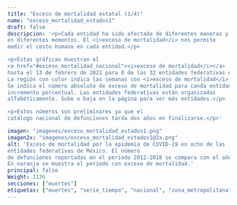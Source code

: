 ```yaml
---
title: "Exceso de mortalidad estatal (1/4)"
name: "exceso_mortalidad_estados1"
draft: false
descripcion: '<p>Cada entidad ha sido afectada de diferentes maneras y
en diferentes momentos. El <i>exceso de mortalidad</i> nos permite
medir el costo humano en cada entidad.</p>

<p>Estas gráficas muestran el
<a href="#exceso_mortalidad_nacional"><i>exceso de mortalidad</i></a>
hasta el 13 de febrero de 2021 para 8 de las 32 entidades federativas del país.
La región con color indica las semanas con <i>exceso de mortalidad</i>.
Se indica el número absoluto de exceso de mortalidad para canda entidad y el
incremento porcentual. Las entidades federativas están organizadas
alfabéticamente. Sube o baja en la página para ver más entidades.</p>

<p>Estos números son preliminares ya que el
catálogo nacional de defunciones tarda dos años en finalizarse.</p>'

imagen: "imagenes/exceso_mortalidad_estados1.png"
imagen2x: "imagenes/exceso_mortalidad_estados1@2x.png"
alt: 'Exceso de mortalidad por la epidemia de COVID-19 en ocho de las
entidades federativas de México. El número
de defunciones reportadas en el periodo 2012-2018 se compara con el año 2020.
En naranja se muestra el período con exceso de mortalidad.'
principal: false
Weight: 1136
secciones: ["muertes"]
etiquetas: ["muertes", "serie_tiempo", "nacional", "zona_metropolitana", "estimado"]
---
```

